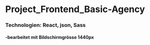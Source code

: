 # Project_Frontend_Basic-Agency

### Technologien: React, json, Sass
#### -bearbeitet mit Bildschirmgrösse 1440px
